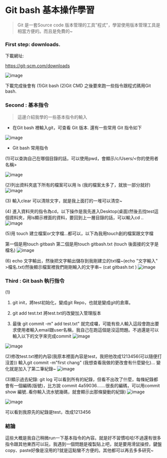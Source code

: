 # Git bash 基本操作學習

> Git 是一套Source code 版本管理的工具"程式"，學習使用版本管理工具是相當方便的。而且是免費的~

### First step: downloads.

下載網址:

https://git-scm.com/downloads

![image](https://user-images.githubusercontent.com/105298432/168477640-f7360187-a184-49ab-93cd-ca1930c33f01.png)


下載完成後會有 (1)Git bash (2)Git CMD 之後要來跑一些指令跟程式碼用Git bash.

### Second : 基本指令

> 這邊介紹我學的一些基本指令的輸入

* 在Git bash 裡輸入git，可查看 Git 版本. 還有一些常用 Git 指令如下

![image](https://user-images.githubusercontent.com/105298432/168477702-2d4263c0-8160-428e-ad64-2b4d8012da48.png)

* Git bash 常用指令

(1)可以查詢自己在哪個目錄的話，可以使用pwd，會顯示/c/Users/<你的使用者名稱>

![image](https://user-images.githubusercontent.com/105298432/168477735-1ff4f172-9f9d-4e01-96dd-853ea81442a1.png)

(2)列出資料夾底下所有的檔案可以用 ls (我的檔案太多了，就放一部分就好)
![image](https://user-images.githubusercontent.com/105298432/168477782-a6709707-6166-4efd-bb1a-1a201e03bb4a.png)

(3) 輸入clear 可以清除文字，就是我上面打的一堆可以清空~

(4) 進入資料夾的指令為cd，以下操作是我先進入Desktop(桌面)然後去找test這個資料夾，用ls顯示裡面的資料，要回到上一層目錄的話，可以輸入cd ..
![image](https://user-images.githubusercontent.com/105298432/168477847-cdf31a02-cfba-476b-b242-ee7e4853cc45.png)

(5)用 touch 建立檔案or文字檔...都可以，以下為我用touch創的檔案跟文字檔

第一個是用touch gitbash 第二個是用touch gitbash.txt  (touch 後面接的文字是檔名)
![image](https://user-images.githubusercontent.com/105298432/168477909-e5c97437-3273-4853-b15a-7c23d553fa64.png)

(6) echo 文字輸出，然後把文字輸出儲存到我剛建立的txt檔~(echo "文字輸入" >檔名.txt)然後顯示檔案裡我們剛剛輸入的文字串~ (cat gitbash.txt )
![image](https://user-images.githubusercontent.com/105298432/168477933-a83a19ff-5ce6-4d33-b4fd-c8d0ce6ea916.png)

### Third : Git bash 執行指令

(1)

1. git init，將test初始化，變成git Repo，也就是變成git的倉庫。

2. git add test.txt 將test.txt的改變加入管理版本

3. 最後 git commit -m" add test.txt" 就完成囉，可能有些人輸入這段會跑出要求使用者輸入email跟user名稱，我自己在跑這個是沒這問題。不過還是可以輸入以下的文字來完成commit
![image](https://user-images.githubusercontent.com/105298432/168477956-ae97a877-0a26-4f52-8e6b-42ab6237ba99.png)

![image](https://user-images.githubusercontent.com/105298432/168477991-ec8c1178-3a6a-48b5-b120-3bbf4771c2c7.png)

(2)修改test.txt裡的內容(我原本裡面內容是test，我把他改成1213456(可以隨便打沒差))
輸入git commit -m"first chang"  (我想查看我做的更改會有什麼變化)...
變化就是加入了第二筆紀錄~
![image](https://user-images.githubusercontent.com/105298432/168478014-edef4b95-4329-445f-ab4f-a74f32b934f3.png)

(3)顯示過去紀錄: git log
可以看到所有的紀錄，但看不出改了什麼，每條紀錄都會有一個編碼(版號)，比方說 commit 4a59036.......很長的編碼，可以用commit show 編號..看你輸入流水號幾碼，就會顯示出那條變動的紀錄)
![image](https://user-images.githubusercontent.com/105298432/168478034-abf6afbe-411e-4049-a3a9-2feb855a9c24.png)

![image](https://user-images.githubusercontent.com/105298432/168478035-bdd4118e-f807-4c53-b6c2-536f82b2601b.png)

可以看到我原先的紀錄是test，改成1213456 

### 結論

這些大概是我自己稍微run一下基本指令的內容。就是好不習慣哈哈!不過還有很多指令跟其他東西可以玩，我遇到一個問題是複製貼上吧，就是要用滑鼠操控，鍵盤copy、paste好像是沒用的?就是這點蠻不方便的。其他都可以再去多多研究~
